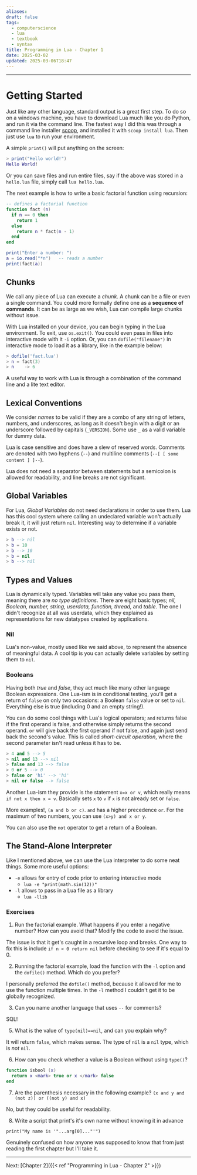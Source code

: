 ```yaml
---
aliases: 
draft: false
tags:
  - computerscience
  - lua
  - textbook
  - syntax
title: Programming in Lua - Chapter 1
date: 2025-03-02
updated: 2025-03-06T18:47
---
```


-------------------------------------------------------------------------------

# Getting Started

Just like any other language, standard output is a great first step. To do so on a windows machine, you have to download Lua much like you do Python, and run it via the command line. The fastest way I did this was through a command line installer [scoop](https://scoop.sh/), and installed it with `scoop install lua`. Then just use `lua` to run your environment.

A simple `print()` will put anything on the screen:

```lua
> print("Hello world!")
Hello World!
```

Or you can save files and run entire files, say if the above was stored in a `hello.lua` file, simply call `lua hello.lua`.

The next example is how to write a basic factorial function using recursion:

```lua
-- defines a factorial function
function fact (n)
  if n == 0 then
    return 1
  else
    return n * fact(n - 1)
  end
end

print("Enter a number: ")
a = io.read("*n")   -- reads a number
print(fact(a))
```

## Chunks

We call any piece of Lua can execute a *chunk*. A chunk can be a file or even a single command. You could more formally define one as a **sequence of commands**. It can be as large as we wish, Lua can compile large chunks without issue.

With Lua installed on your device, you can begin typing in the Lua environment. To exit, use `os.exit()`. You could even pass in files into interactive mode with it `-i` option. Or, you can `dofile("filename")` in interactive mode to load it as a library, like in the example below:

```lua
> dofile('fact.lua')
> n = fact(3)
> n    -> 6
```

A useful way to work with Lua is through a combination of the command line and a lite text editor.

## Lexical Conventions

We consider *names* to be valid if they are a combo of any string of letters, numbers, and underscores, as long as it doesn't begin with a digit or an underscore followed by capitals (`_VERSION`). Some use `_` as a valid variable for dummy data.

Lua is case sensitive and does have a slew of reserved words. Comments are denoted with two hyphens (`--`) and multiline comments (`--[ [ some content ] ]--`).

Lua does not need a separator between statements but a semicolon is allowed for readability, and line breaks are not significant.


## Global Variables

For Lua, *Global Variables* do not need declarations in order to use them. Lua has this cool system where calling an undeclared variable won't actually break it, it will just return `nil`. Interesting way to determine if a variable exists or not.

```lua
> b --> nil
> b = 10
> b --> 10
> b = nil
> b --> nil
```

## Types and Values

Lua is dynamically typed. Variables will take any value you pass them, meaning there are *no type definitions*. There are eight basic types; *nil, Boolean, number, string, userdata, function, thread,* and *table*. The one I didn't recognize at all was userdata, which they explained as representations for new datatypes created by applications.

### Nil

Lua's non-value, mostly used like we said above, to represent the absence of meaningful data. A cool tip is you can actually delete variables by setting them to `nil`.

### Booleans

Having both *true* and *false*, they act much like many other language Boolean expressions. One Lua-ism is in conditional testing, you'll get a return of `false` on only two occasions: a Boolean `false` value or set to `nil`. Everything else is true (including 0 and an empty string!).

You can do some cool things with Lua's logical operators; `and` returns false if the first operand is false, and otherwise simply returns the second operand. `or` will give back the first operand if not false, and again just send back the second's value. This is called *short-circuit operation*, where the second parameter isn't read unless it has to be.

```lua
> 4 and 5 --> 5
> nil and 13 --> nil
> false and 13 --> false
> 0 or 5 --> 0
> false or 'hi' --> 'hi'
> nil or false --> false
```

Another Lua-ism they provide is the statement `x=x or v`, which really means `if not x then x = v`. Basically sets `x` to `v` if `x` is not already set or `false`.

More examples!, `(a and b or c)`. `and` has a higher precedence `or`. For the maximum of two numbers, you can use `(x>y) and x or y`.

You can also use the `not` operator to get a return of a Boolean.

## The Stand-Alone Interpreter

Like I mentioned above, we can use the Lua interpreter to do some neat things. Some more useful options:

- `-e` allows for entry of code prior to entering interactive mode
	- `lua -e "print(math.sin(12))"`
- `-l` allows to pass in a Lua file as a library
	- `lua -llib`


### Exercises

1. Run the factorial example. What happens if you enter a negative number? How can you avoid that? Modify the code to avoid the issue.

The issue is that it get's caught in a recursive loop and breaks. One way to fix this is include `if n < 0 return nil` before checking to see if it's equal to 0.

2. Running the factorial example, load the function with the `-l` option and the `dofile()` method. Which do you prefer?

I personally preferred the `dofile()` method, because it allowed for me to use the function multiple times. In the `-l` method I couldn't get it to be globally recognized.

3. Can you name another language that uses `--` for comments?

SQL!

5. What is the value of `type(nil)==nil`, and can you explain why?

It will return `false`, which makes sense. The type of `nil` is a `nil` type, which is *not* `nil`. 

6. How can you check whether a value is a Boolean without using `type()`?

```Lua
function isbool (x)
  return x <mark> true or x </mark> false
end
```

7. Are the parenthesis necessary in the following example? `(x and y and (not z)) or ((not y) and x)`

No, but they could be useful for readability.

8. Write a script that print's it's own name without knowing it in advance

`print("My name is '"...arg[0]..."'")`

Genuinely confused on how anyone was supposed to know that from just reading the first chapter but I'll take it.



---
Next: 
[Chapter 2]({{< ref "Programming in Lua - Chapter 2" >}}) 

